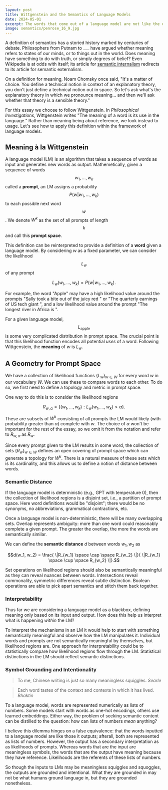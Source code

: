 ```yaml
---
layout: post
title: Wittgenstein and the Semantics of Language Models
date: 2024-05-01
excerpt: The words that come out of a language model are not like the ones that go in.
image: semantics/penrose_16_9.jpg
---
```


A definition of semantics has a storied history marked by centuries of debate. Philosophers from Putnam to ___ have argued whether meaning refers to states of our minds, or to things out in the world. Does meaning have something to do with truth, or simply degrees of belief? Even Wikipedia is at odds with itself; its article for [semantic internalism](https://en.wikipedia.org/wiki/Semantic_internalism) redirects to its article for semantic externalism. 

On a definition for meaning, Noam Chomsky once said, "It's a matter of choice. You define a technical notion in context of an explanatory theory, you don't just define a technical notion out in space. So let's ask what's the explanatory theory in which we pronounce meaning... and then we'll ask whether that theory is a sensible theory."

For this essay we choose to follow Wittgenstein. In _Philosophical Investigations_, Wittgenstein writes "The meaning of a word is its use in the language." Rather than meaning being about reference, we look instead to usage. Let's see how to apply this definition within the framework of language models.

## Meaning à la Wittgenstein

A language model (LM) is an algorithm that takes a sequence of words as input and generates new words as output. Mathemetically, given a sequence of words $$w_{1},\dots ,w_{k}$$ called a **prompt**, an LM assigns a probability $$P(w \vert w_{1},\dots,w_{k})$$ to each possible next word $$w$$. We denote $W^k$ as the set of all prompts of length $$k$$ and call this **prompt space**.

This definition can be reinterpreted to provide a definition of a **word** given a language model. By considering $w$ as a fixed parameter, we can consider the likelihood $$L_w$$ of any prompt

$$L_w(w_{1},\dots ,w_{k}) = P(w \vert w_{{1}},\dots ,w_{k}).$$ 

For example, the word "Apple" may have a high likelihood value around the prompts "Sally took a bite out of the juicy red " or "The quarterly earnings of US tech giant ", and a low likelihood value around the prompt "The longest river in Africa is ". 

For a given language model,  $$L_{\text{apple}}$$ is some very complicated distribution in prompt space. The crucial point is that this likelihood function encodes all potential _uses_ of a word. Following Wittgenstein, the **meaning** of $w$ is $L_w$. 

## A Geometry for Prompt Space

We have a collection of likelihood functions $\{L_w\}_{w \in W}$ for every word $w$ in our vocabulary $W$. We can use these to compare words to each other. To do so, we first need to define a topology and metric in prompt space.

One way to do this is to consider the likelihood regions 

$$R_{w,\alpha} = \left \{(w_1, \ldots, w_k) : L_w(w_1, \ldots, w_k) > \alpha \right \}.$$

These are subsets of $W^k$ consisting of all prompts the LM would likely (with probability greater than $\alpha$) complete with $w$. The choice of $\alpha$ won't be important for the rest of the essay, so we omit it from the notation and refer to $R_{w,\alpha}$ as $R_w$.

Since every prompt given to the LM results in some word, the collection of sets $\{R_w\}_{w \in W}$ defines an open covering of prompt space which can generate a topology for $W^k$. There is a natural measure of these sets which is its cardinality, and this allows us to define a notion of distance between words.

### Semantic Distance

If the language model is deterministic (e.g., GPT with temperature 0), then the collection of likelihood regions is a disjoint set, i.e., a partition of prompt space. Here word definitions would be "disjoint"; there would be no synonyms, no abbreviations, grammatical contractions, etc. 

Once a language model is non-deterministic, there will be many overlapping sets. Overlap represents ambiguity: more than one word could reasonably complete a given prompt. The greater the overlap, the more the words are semantically similar.

We can define the **semantic distance** $d$ between words $w_1, w_2$ as 

$$d(w_1, w_2) = \frac{ \|R_{w_1} \space \cap \space R_{w_2} \|}{ \|R_{w_1} \space \cup \space R_{w_2} \|}.$$

Set operations on likelihood regions should also be semantically meaningful as they can reveal nuances between words. Intersections reveal commonality, symmetric differences reveal subtle distinction. Boolean operations are able to pick apart semantics and stitch them back together.

### Interpretability

Thus far we are considering a language model as a blackbox, defining meaning only based on its input and output. How does this help us interpret what is happening *within* the LM?

To interpret the mechanisms in an LM it would help to start with something semantically meaningful and observe how the LM manipulates it. Individual words and prompts are not semantically meaningful by themselves, but likelihood regions are. One approach for interpretability could be to statistically compare how likelihood regions flow through the LM. Statistical distinctions in the LM should reflect semantic distinctions.

### Symbol Grounding and Intentionality

> To me, Chinese writing is just so many meaningless squiggles. 
*Searle*

> Each word tastes of the context and contexts in which it has lived. 
*Bhaktin*

To a language model, words are represented numerically as lists of numbers. Some models start with words as one-hot encodings, others use learned embeddings. Either way, the problem of seeking semantic content can be distilled to the question: how can lists of numbers _mean_ anything? 

I believe this dilemma hinges on a false equivalence: that the words inputted to a language model are like those it outputs; afterall, both are represented as lists of numbers. However, the output has a secondary interpretation as as likelihoods of prompts. Whereas words that are the input are meaningless symbols, the words that are the output have meaning because they have reference. Likelihoods are the referents of these lists of numbers.

So though the inputs to LMs may be meaningless squiggles and squoggles, the outputs are grounded and intentional. What they are grounded in may not be what humans ground language in, but they are grounded nonetheless.

